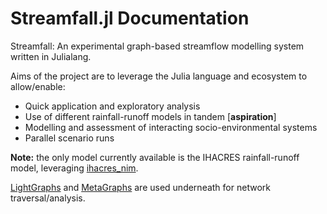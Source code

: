 # Streamfall.jl Documentation

Streamfall: An experimental graph-based streamflow modelling system written in Julialang.

Aims of the project are to leverage the Julia language and ecosystem to allow/enable:
- Quick application and exploratory analysis
- Use of different rainfall-runoff models in tandem [**aspiration**]
- Modelling and assessment of interacting socio-environmental systems
- Parallel scenario runs

**Note:** the only model currently available is the IHACRES rainfall-runoff model, leveraging [ihacres_nim](https://github.com/ConnectedSystems/ihacres_nim).

[LightGraphs](https://github.com/JuliaGraphs/LightGraphs.jl) and [MetaGraphs](https://github.com/JuliaGraphs/MetaGraphs.jl) are used underneath for network traversal/analysis.
